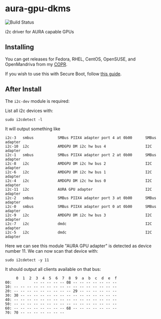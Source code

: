 # aura-gpu-dkms
![Build Status](https://copr.fedorainfracloud.org/coprs/kylegospo/aura-gpu-dkms/package/aura-gpu-dkms/status_image/last_build.png?)

i2c driver for AURA capable GPUs 

## Installing

You can get releases for Fedora, RHEL, CentOS, OpenSUSE, and OpenMandriva from my [COPR](https://copr.fedorainfracloud.org/coprs/kylegospo/aura-gpu-dkms/).

If you wish to use this with Secure Boot, follow [this guide](https://gist.github.com/KyleGospo/9adbe078d1d7f160ae43c091df98f773).

## After Install

The `i2c-dev` module is required:

List all i2c devices with:
```
sudo i2cdetect -l
```
It will output something like
```
i2c-3   smbus           SMBus PIIX4 adapter port 4 at 0b00      SMBus adapter
i2c-10  i2c             AMDGPU DM i2c hw bus 4                  I2C adapter
i2c-1   smbus           SMBus PIIX4 adapter port 2 at 0b00      SMBus adapter
i2c-8   i2c             AMDGPU DM i2c hw bus 2                  I2C adapter
i2c-6   i2c             AMDGPU DM i2c hw bus 1                  I2C adapter
i2c-4   i2c             AMDGPU DM i2c hw bus 0                  I2C adapter
i2c-11  i2c             AURA GPU adapter                        I2C adapter
i2c-2   smbus           SMBus PIIX4 adapter port 3 at 0b00      SMBus adapter
i2c-0   smbus           SMBus PIIX4 adapter port 0 at 0b00      SMBus adapter
i2c-9   i2c             AMDGPU DM i2c hw bus 3                  I2C adapter
i2c-7   i2c             dmdc                                    I2C adapter
i2c-5   i2c             dmdc                                    I2C adapter
```
Here we can see this module "AURA GPU adapter" is detected as device number 11. We can now scan that device with:
```
sudo i2cdetect -y 11
```
It should output all clients available on that bus:
```
     0  1  2  3  4  5  6  7  8  9  a  b  c  d  e  f
00:          -- -- -- -- -- 08 -- -- -- -- -- -- --
10: -- -- -- -- -- -- -- -- -- -- -- -- -- -- -- --
20: -- -- -- -- -- -- -- -- -- 29 -- -- -- -- -- --
30: 30 -- -- -- -- -- -- -- -- -- -- -- -- -- -- --
40: -- -- -- -- -- -- -- -- -- -- -- -- -- -- -- --
50: -- -- -- -- -- -- -- -- -- -- -- -- -- -- -- --
60: -- -- -- -- -- -- -- -- 68 -- -- -- -- -- -- --
70: 70 -- -- -- -- -- -- --   
```

